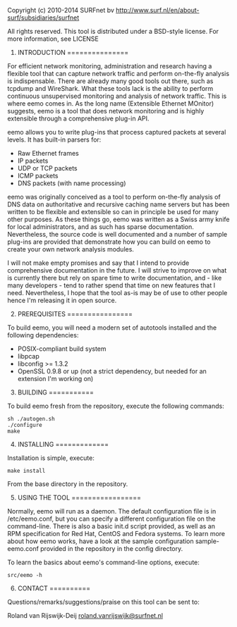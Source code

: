Copyright (c) 2010-2014 SURFnet bv
http://www.surf.nl/en/about-surf/subsidiaries/surfnet

All rights reserved. This tool is distributed under a BSD-style license. For more information, see LICENSE

1. INTRODUCTION
===============

For efficient network monitoring, administration and research having a flexible tool that can capture network traffic and perform on-the-fly analysis is indispensable. There are already many good tools out there, such as tcpdump and WireShark. What these tools lack is the ability to perform continuous unsupervised monitoring and analysis of network traffic. This is where eemo comes in. As the long name (Extensible Ethernet MOnitor) suggests, eemo is a tool that does network monitoring and is highly extensible through a comprehensive plug-in API.

eemo allows you to write plug-ins that process captured packets at several levels. It has built-in parsers for:

 - Raw Ethernet frames
 - IP packets
 - UDP or TCP packets
 - ICMP packets
 - DNS packets (with name processing)

eemo was originally conceived as a tool to perform on-the-fly analysis of DNS data on authoritative and recursive caching name servers but has been written to be flexible and extensible so can in principle be used for many other purposes. As these things go, eemo was written as a Swiss army knife for local administrators, and as such has sparse documentation. Nevertheless, the source code is well documented and a number of sample plug-ins are provided that demonstrate how you can build on eemo to create your own network analysis modules.

I will not make empty promises and say that I intend to provide comprehensive documentation in the future. I will strive to improve on what is currently there but rely on spare time to write documentation, and - like many developers - tend to rather spend that time on new features that I need.  Nevertheless, I hope that the tool as-is may be of use to other people hence I'm releasing it in open source.


2. PREREQUISITES
================

To build eemo, you will need a modern set of autotools installed and the following dependencies:

 - POSIX-compliant build system
 - libpcap
 - libconfig >= 1.3.2
 - OpenSSL 0.9.8 or up (not a strict dependency, but needed for an extension I'm working on)

3. BUILDING
===========

To build eemo fresh from the repository, execute the following commands:

    sh ./autogen.sh
    ./configure
    make


4. INSTALLING
=============

Installation is simple, execute:

    make install

From the base directory in the repository.


5. USING THE TOOL
=================

Normally, eemo will run as a daemon. The default configuration file is in /etc/eemo.conf, but you can specify a different configuration file on the command-line. There is also a basic init.d script provided, as well as an RPM specification for Red Hat, CentOS and Fedora systems. To learn more about how eemo works, have a look at the sample configuration sample-eemo.conf provided in the repository in the config directory.

To learn the basics about eemo's command-line options, execute:

    src/eemo -h

6. CONTACT
==========

Questions/remarks/suggestions/praise on this tool can be sent to:

Roland van Rijswijk-Deij <roland.vanrijswijk@surfnet.nl>
